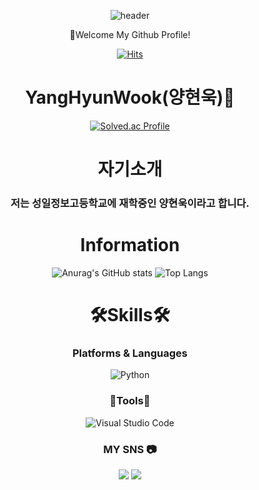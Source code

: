 <div align="center">
  
  ![header](https://capsule-render.vercel.app/api?type=cylinder&color=BEF781&height=150&section=header&text=WELCOME&fontColor=ffffff&fontSize=70&animation=fadeIn&fontAlignY=55)
</a>
</div>

<div align=center>
👋Welcome My Github Profile!
 
<div align=center>
 
[![Hits](https://hits.seeyoufarm.com/api/count/incr/badge.svg?url=https%3A%2F%2Fgithub.com%2Fbadapiri&count_bg=%23010101&title_bg=%237C7A7A&icon=&icon_color=%23E7E7E7&title=hits&edge_flat=false)](https://hits.seeyoufarm.com)
</div>

<div align=center>
 
# YangHyunWook(양현욱)🤗
[![Solved.ac Profile](http://mazassumnida.wtf/api/v2/generate_badge?boj=badapiri1004)](https://solved.ac/badapiri1004/)

# 자기소개<br>
### 저는 성일정보고등학교에 재학중인 양현욱이라고 합니다.


# Information<br>
![Anurag's GitHub stats](https://github-readme-stats.vercel.app/api?username=badapiri&show_icons=true&theme=radical)
![Top Langs](https://github-readme-stats.vercel.app/api/top-langs/?username=badapiri&layout=compact&theme=tokyonight)
# 🛠Skills🛠<br>
### Platforms & Languages
![Python](https://img.shields.io/badge/Python-3776AB.svg?&style=for-the-badge&logo=Python&logoColor=white)

### 🔧Tools🔨<br>
![Visual Studio Code](https://img.shields.io/badge/Visual%20Studio%20Code-007ACC.svg?&style=for-the-badge&logo=Visual%20Studio%20Code&logoColor=white)

### MY SNS 📷<br>
<a href="https://www.facebook.com/profile.php?id=100015477844487" target="_blank"><img src="https://img.shields.io/badge/양현욱-1877F2?style=flat-square&logo=Facebook&logoColor=white"/></a>
<a href="https://www.instagram.com/badapiri50/" target="_blank"><img src="https://img.shields.io/badge/@badapiri50-E4405F?style=flat-square&logo=instagram&logoColor=white"/></a>
